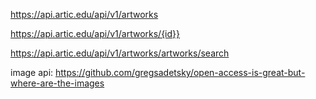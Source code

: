 https://api.artic.edu/api/v1/artworks

https://api.artic.edu/api/v1/artworks/{id}}

https://api.artic.edu/api/v1/artworks/artworks/search

image api:
https://github.com/gregsadetsky/open-access-is-great-but-where-are-the-images
